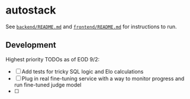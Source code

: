 # autostack

See [`backend/README.md`](./backend/README.md) and [`frontend/README.md`](./frontend/README.md) for instructions to run.

## Development

Highest priority TODOs as of EOD 9/2:

- [ ] Add tests for tricky SQL logic and Elo calculations
- [ ] Plug in real fine-tuning service with a way to monitor progress and run fine-tuned judge model
- [ ]
